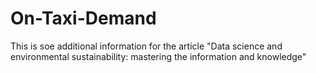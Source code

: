 # On-Taxi-Demand
This is soe additional information for the article "Data science and environmental sustainability: mastering the information and knowledge"
